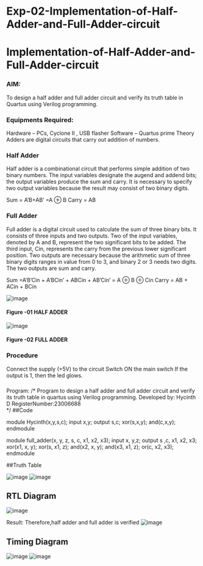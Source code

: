 # Exp-02-Implementation-of-Half-Adder-and-Full-Adder-circuit

# Implementation-of-Half-Adder-and-Full-Adder-circuit
### AIM:
To design a half adder and full adder circuit and verify its truth table in Quartus using Verilog programming.

### Equipments Required:
Hardware – PCs, Cyclone II , USB flasher
Software – Quartus prime
Theory
Adders are digital circuits that carry out addition of numbers.

### Half Adder
Half adder is a combinational circuit that performs simple addition of two binary numbers. The input variables designate the augend and addend bits; the output variables produce the sum and carry. It is necessary to specify two output variables because the result may consist of two binary digits.

Sum = A’B+AB’ =A ⊕ B Carry = AB

### Full Adder
Full adder is a digital circuit used to calculate the sum of three binary bits. It consists of three inputs and two outputs. Two of the input variables, denoted by A and B, represent the two significant bits to be added. The third input, Cin, represents the carry from the previous lower significant position. Two outputs are necessary because the arithmetic sum of three binary digits ranges in value from 0 to 3, and binary 2 or 3 needs two digits. The two outputs are sum and carry.

Sum =A’B’Cin + A’BCin’ + ABCin + AB’Cin’ = A ⊕ B ⊕ Cin Carry = AB + ACin + BCin

 ![image](https://user-images.githubusercontent.com/36288975/163552156-a13e5a56-c638-4110-97d9-8896907c8d25.png)

#### Figure -01 HALF ADDER 


![image](https://user-images.githubusercontent.com/36288975/163552057-b3547877-6d07-45b4-b7e0-bcfebfad9e1d.png)

#### Figure -02 FULL ADDER 

### Procedure

Connect the supply (+5V) to the circuit
Switch ON the main switch
If the output is 1, then the led glows.
### 
Program:
/*
Program to design a half adder and full adder circuit and verify its truth table in quartus using Verilog programming.
Developed by: Hycinth D
RegisterNumber:23006688  
*/
##Code

module Hycinth(x,y,s,c);
input x,y;
output s,c;
xor(s,x,y);
and(c,x,y);
endmodule

module full_adder(x, y, z, s, c, x1, x2, x3);
input x,  y,z;
output s ,c, x1, x2, x3;
xor(x1, x, y);
xor(s, x1, z);
and(x2, x, y);
and(x3, x1, z);
or(c, x2, x3);
endmodule

##Truth Table

![image](https://github.com/HycinthD/Exp-02-Implementation-of-Half-Adder-and-Full-Adder-circuit/assets/144870810/7d0d8513-8fa8-4612-a1ee-895a84b250ce)
![image](https://github.com/HycinthD/Exp-02-Implementation-of-Half-Adder-and-Full-Adder-circuit/assets/144870810/7ac27403-4991-46d5-b82f-548ec0a84d91)

## RTL Diagram

![image](https://github.com/HycinthD/Exp-02-Implementation-of-Half-Adder-and-Full-Adder-circuit/assets/144870810/0ff3d257-8c75-4e5b-988a-d75416b015e6)

Result:
Therefore,half adder and full adder is verified
![image](https://github.com/HycinthD/Exp-02-Implementation-of-Half-Adder-and-Full-Adder-circuit/assets/144870810/cf766324-1140-4ba3-bb84-6c80584d83f5)

## Timing Diagram

![image](https://github.com/HycinthD/Exp-02-Implementation-of-Half-Adder-and-Full-Adder-circuit/assets/144870810/8dfb85fa-5a1c-407e-90ba-86d91a50a9c5)
![image](https://github.com/HycinthD/Exp-02-Implementation-of-Half-Adder-and-Full-Adder-circuit/assets/144870810/8c401faa-f31b-4a7d-bbcc-a553636511bf)

